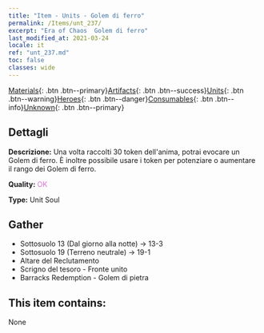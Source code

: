 ```yaml
---
title: "Item - Units - Golem di ferro"
permalink: /Items/unt_237/
excerpt: "Era of Chaos  Golem di ferro"
last_modified_at: 2021-03-24
locale: it
ref: "unt_237.md"
toc: false
classes: wide
---
```

 [Materials](/it/Items/){: .btn .btn--primary}[Artifacts](/it/Items/Artifacts/){: .btn .btn--success}[Units](/it/Items/Units/){: .btn .btn--warning}[Heroes](/it/Items/Heroes/){: .btn .btn--danger}[Consumables](/it/Items/Consumables/){: .btn .btn--info}[Unknown](/it/Items/Unknown/){: .btn .btn--primary}

## Dettagli
 **Descrizione:** Una volta raccolti 30 token dell'anima, potrai evocare un Golem di ferro. È inoltre possibile usare i token per potenziare o aumentare il rango dei Golem di ferro.

 **Quality:** <span style="color: #DA70D6">OK</span>

 **Type:** Unit Soul

## Gather

*    Sottosuolo 13 (Dal giorno alla notte) -> 13-3 
*    Sottosuolo 19 (Terreno neutrale) -> 19-1 
*    Altare del Reclutamento 
*    Scrigno del tesoro - Fronte unito 
*    Barracks Redemption - Golem di pietra 

## This item contains:

  None

